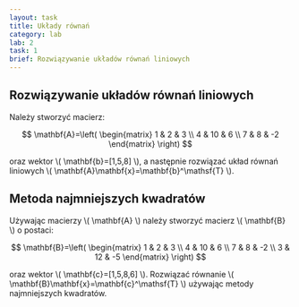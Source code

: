 ```yaml
---
layout: task
title: Układy równań
category: lab
lab: 2
task: 1
brief: Rozwiązywanie układów równań liniowych
---
```


## Rozwiązywanie układów równań liniowych

Należy stworzyć macierz:

$$
\mathbf{A}=\left( \begin{matrix}
1 & 2 & 3 \\
4 & 10 & 6 \\
7 & 8 & -2
\end{matrix} \right)
$$

oraz wektor \\( \mathbf{b}=[1,5,8] \\), a następnie rozwiązać układ równań liniowych \\( \mathbf{A}\mathbf{x}=\mathbf{b}^\mathsf{T} \\).

## Metoda najmniejszych kwadratów

Używając macierzy \\( \mathbf{A} \\) należy stworzyć macierz \\( \mathbf{B} \\) o postaci:

$$
\mathbf{B}=\left( \begin{matrix}
1 & 2 & 3 \\
4 & 10 & 6 \\
7 & 8 & -2 \\
3 & 12 & -5
\end{matrix} \right)
$$

oraz wektor \\( \mathbf{c}=[1,5,8,6] \\). Rozwiązać równanie \\( \mathbf{B}\mathbf{x}=\mathbf{c}^\mathsf{T} \\) używając metody najmniejszych kwadratów.



